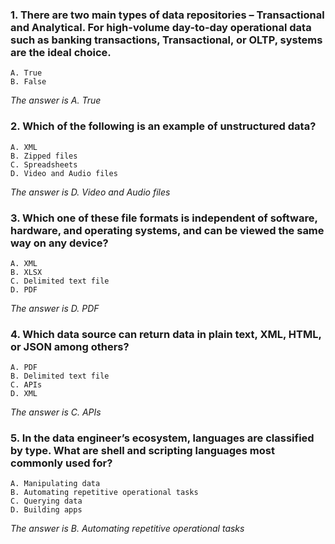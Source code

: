 ### 1. There are two main types of data repositories – Transactional and Analytical. For high-volume day-to-day operational data such as banking transactions, Transactional, or OLTP, systems are the ideal choice. 
    A. True
    B. False

_The answer is A. True_
### 2. Which of the following is an example of unstructured data?  
    A. XML
    B. Zipped files
    C. Spreadsheets
    D. Video and Audio files

_The answer is D. Video and Audio files_
### 3. Which one of these file formats is independent of software, hardware, and operating systems, and can be viewed the same way on any device?  
    A. XML
    B. XLSX
    C. Delimited text file
    D. PDF
    
_The answer is D. PDF_
### 4. Which data source can return data in plain text, XML, HTML, or JSON among others?  
    A. PDF
    B. Delimited text file
    C. APIs
    D. XML
    
_The answer is C. APIs_
### 5. In the data engineer’s ecosystem, languages are classified by type. What are shell and scripting languages most commonly used for?  
    A. Manipulating data
    B. Automating repetitive operational tasks
    C. Querying data
    D. Building apps

_The answer is B. Automating repetitive operational tasks_
